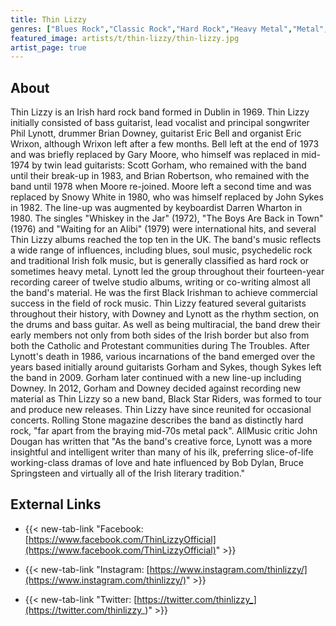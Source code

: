 ```yaml
---
title: Thin Lizzy
genres: ["Blues Rock","Classic Rock","Hard Rock","Heavy Metal","Metal","Pop Rock","Rock","Soft Rock","Celtic Rock"]
featured_image: artists/t/thin-lizzy/thin-lizzy.jpg
artist_page: true
---
```

## About

Thin Lizzy is an Irish hard rock band formed in Dublin in 1969. Thin Lizzy initially consisted of bass guitarist, lead vocalist and principal songwriter Phil Lynott, drummer Brian Downey, guitarist Eric Bell and organist Eric Wrixon, although Wrixon left after a few months. Bell left at the end of 1973 and was briefly replaced by Gary Moore, who himself was replaced in mid-1974 by twin lead guitarists: Scott Gorham, who remained with the band until their break-up in 1983, and Brian Robertson, who remained with the band until 1978 when Moore re-joined. Moore left a second time and was replaced by Snowy White in 1980, who was himself replaced by John Sykes in 1982. The line-up was augmented by keyboardist Darren Wharton in 1980. The singles "Whiskey in the Jar" (1972), "The Boys Are Back in Town" (1976) and "Waiting for an Alibi" (1979) were international hits, and several Thin Lizzy albums reached the top ten in the UK. The band's music reflects a wide range of influences, including blues, soul music, psychedelic rock and traditional Irish folk music, but is generally classified as hard rock or sometimes heavy metal.
Lynott led the group throughout their fourteen-year recording career of twelve studio albums, writing or co-writing almost all the band's material. He was the first Black Irishman to achieve commercial success in the field of rock music. Thin Lizzy featured several guitarists throughout their history, with Downey and Lynott as the rhythm section, on the drums and bass guitar. As well as being multiracial, the band drew their early members not only from both sides of the Irish border but also from both the Catholic and Protestant communities during The Troubles.
After Lynott's death in 1986, various incarnations of the band emerged over the years based initially around guitarists Gorham and Sykes, though Sykes left the band in 2009. Gorham later continued with a new line-up including Downey. In 2012, Gorham and Downey decided against recording new material as Thin Lizzy so a new band, Black Star Riders, was formed to tour and produce new releases. Thin Lizzy have since reunited for occasional concerts.
Rolling Stone magazine describes the band as distinctly hard rock, "far apart from the braying mid-70s metal pack". AllMusic critic John Dougan has written that "As the band's creative force, Lynott was a more insightful and intelligent writer than many of his ilk, preferring slice-of-life working-class dramas of love and hate influenced by Bob Dylan, Bruce Springsteen and virtually all of the Irish literary tradition."



## External Links

- {{< new-tab-link "Facebook: [https://www.facebook.com/ThinLizzyOfficial](https://www.facebook.com/ThinLizzyOfficial)" >}}

- {{< new-tab-link "Instagram: [https://www.instagram.com/thinlizzy/](https://www.instagram.com/thinlizzy/)" >}}

- {{< new-tab-link "Twitter: [https://twitter.com/thinlizzy_](https://twitter.com/thinlizzy_)" >}}


